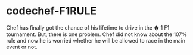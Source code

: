 # codechef-F1RULE
Chef has finally got the chance of his lifetime to drive in the  � 1 F1 tournament. But, there is one problem. Chef did not know about the 107% rule and now he is worried whether he will be allowed to race in the main event or not.
